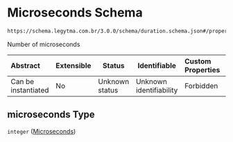 # Microseconds Schema

```txt
https://schema.legytma.com.br/3.0.0/schema/duration.schema.json#/properties/microseconds
```

Number of microseconds


| Abstract            | Extensible | Status         | Identifiable            | Custom Properties | Additional Properties | Access Restrictions | Defined In                                                                      |
| :------------------ | ---------- | -------------- | ----------------------- | :---------------- | --------------------- | ------------------- | ------------------------------------------------------------------------------- |
| Can be instantiated | No         | Unknown status | Unknown identifiability | Forbidden         | Allowed               | none                | [duration.schema.json\*](../schema/duration.schema.json) |

## microseconds Type

`integer` ([Microseconds](duration-properties-microseconds.md))
